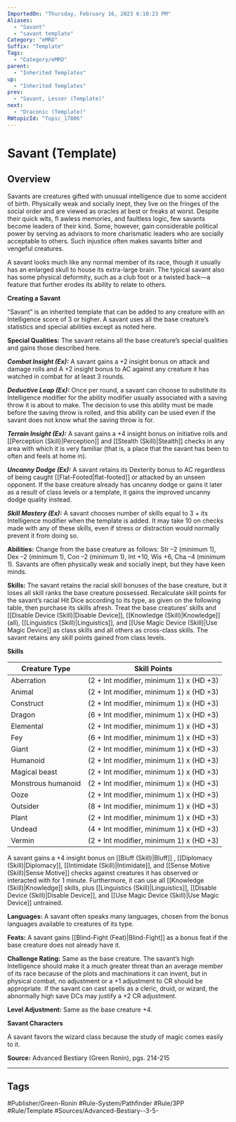 ```yaml
---
ImportedOn: "Thursday, February 16, 2023 6:10:23 PM"
Aliases:
  - "Savant"
  - "savant template"
Category: "eMRD"
Suffix: "Template"
Tags:
  - "Category/eMRD"
parent:
  - "Inherited Templates"
up:
  - "Inherited Templates"
prev:
  - "Savant, Lesser (Template)"
next:
  - "Draconic (Template)"
RWtopicId: "Topic_17806"
---
```

# Savant (Template)
## Overview
Savants are creatures gifted with unusual intelligence due to some accident of birth. Physically weak and socially inept, they live on the fringes of the social order and are viewed as oracles at best or freaks at worst. Despite their quick wits, fl awless memories, and faultless logic, few savants become leaders of their kind. Some, however, gain considerable political power by serving as advisors to more charismatic leaders who are socially acceptable to others. Such injustice often makes savants bitter and vengeful creatures.

A savant looks much like any normal member of its race, though it usually has an enlarged skull to house its extra-large brain. The typical savant also has some physical deformity, such as a club foot or a twisted back—a feature that further erodes its ability to relate to others.

**Creating a Savant**

“Savant” is an inherited template that can be added to any creature with an Intelligence score of 3 or higher. A savant uses all the base creature’s statistics and special abilities except as noted here.

**Special Qualities:** The savant retains all the base creature’s special qualities and gains those described here.

***Combat Insight (Ex):*** A savant gains a +2 insight bonus on attack and damage rolls and A +2 insight bonus to AC against any creature it has watched in combat for at least 3 rounds.

***Deductive Leap (Ex):*** Once per round, a savant can choose to substitute its Intelligence modifier for the ability modifier usually associated with a saving throw it is about to make. The decision to use this ability must be made before the saving throw is rolled, and this ability can be used even if the savant does not know what the saving throw is for.

***Terrain Insight (Ex):*** A savant gains a +4 insight bonus on initiative rolls and [[Perception (Skill)|Perception]] and [[Stealth (Skill)|Stealth]] checks in any area with which it is very familiar (that is, a place that the savant has been to often and feels at home in).

***Uncanny Dodge (Ex):*** A savant retains its Dexterity bonus to AC regardless of being caught [[Flat-Footed|flat-footed]] or attacked by an unseen opponent. If the base creature already has uncanny dodge or gains it later as a result of class levels or a template, it gains the improved uncanny dodge quality instead.

***Skill Mastery (Ex):*** A savant chooses number of skills equal to 3 + its Intelligence modifier when the template is added. It may take 10 on checks made with any of these skills, even if stress or distraction would normally prevent it from doing so.

**Abilities:** Change from the base creature as follows: Str –2 (minimum 1), Dex –2 (minimum 1), Con –2 (minimum 1), Int +10, Wis +6, Cha –4 (minimum 1). Savants are often physically weak and socially inept, but they have keen minds.

**Skills:** The savant retains the racial skill bonuses of the base creature, but it loses all skill ranks the base creature possessed. Recalculate skill points for the savant’s racial Hit Dice according to its type, as given on the following table, then purchase its skills afresh. Treat the base creatures’ skills and [[Disable Device (Skill)|Disable Device]], [[Knowledge (Skill)|Knowledge]] (all), [[Linguistics (Skill)|Linguistics]], and [[Use Magic Device (Skill)|Use Magic Device]] as class skills and all others as cross-class skills. The savant retains any skill points gained from class levels.

**Skills**


| **Creature Type** | **Skill Points** |
|---|---|
| Aberration | (2 + Int modifier, minimum 1) x (HD +3) |
| Animal | (2 + Int modifier, minimum 1) x (HD +3) |
| Construct | (2 + Int modifier, minimum 1) x (HD +3) |
| Dragon | (6 + Int modifier, minimum 1) x (HD +3) |
| Elemental | (2 + Int modifier, minimum 1) x (HD +3) |
| Fey | (6 + Int modifier, minimum 1) x (HD +3) |
| Giant | (2 + Int modifier, minimum 1) x (HD +3) |
| Humanoid | (2 + Int modifier, minimum 1) x (HD +3) |
| Magical beast | (2 + Int modifier, minimum 1) x (HD +3) |
| Monstrous humanoid | (2 + Int modifier, minimum 1) x (HD +3) |
| Ooze | (2 + Int modifier, minimum 1) x (HD +3) |
| Outsider | (8 + Int modifier, minimum 1) x (HD +3) |
| Plant | (2 + Int modifier, minimum 1) x (HD +3) |
| Undead | (4 + Int modifier, minimum 1) x (HD +3) |
| Vermin | (2 + Int modifier, minimum 1) x (HD +3) |

A savant gains a +4 insight bonus on [[Bluff (Skill)|Bluff]] , [[Diplomacy (Skill)|Diplomacy]], [[Intimidate (Skill)|Intimidate]], and [[Sense Motive (Skill)|Sense Motive]] checks against creatures it has observed or interacted with for 1 minute. Furthermore, it can use all [[Knowledge (Skill)|Knowledge]] skills, plus [[Linguistics (Skill)|Linguistics]], [[Disable Device (Skill)|Disable Device]], and [[Use Magic Device (Skill)|Use Magic Device]] untrained.

**Languages:** A savant often speaks many languages, chosen from the bonus languages available to creatures of its type.

**Feats:** A savant gains [[Blind-Fight (Feat)|Blind-Fight]] as a bonus feat if the base creature does not already have it.

**Challenge Rating:** Same as the base creature. The savant’s high Intelligence should make it a much greater threat than an average member of its race because of the plots and machinations it can invent, but in physical combat, no adjustment or a +1 adjustment to CR should be appropriate. If the savant can cast spells as a cleric, druid, or wizard, the abnormally high save DCs may justify a +2 CR adjustment.

**Level Adjustment:** Same as the base creature +4.

**Savant Characters**

A savant favors the wizard class because the study of magic comes easily to it.

**Source:** Advanced Bestiary (Green Ronin), pgs. 214-215


---
## Tags
#Publisher/Green-Ronin #Rule-System/Pathfinder #Rule/3PP #Rule/Template #Sources/Advanced-Bestiary--3-5-

